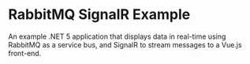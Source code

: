 # RabbitMQ SignalR Example

An example .NET 5 application that displays data in real-time using RabbitMQ as a service bus, and SignalR to stream messages to a Vue.js front-end.
